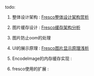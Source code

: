 todo:

1. 整体设计架构  : [Fresco整体设计架构赏析](Fresco架构设计赏析.md)

2. 图片缓存设计 : [Fresco缓存架构分析](Fresco缓存架构分析.md)

3. 图片防止oom的处理

4. UI的展示原理  : [Fresco图片显示原理浅析](Fresco图片显示原理浅析.md)

5. EncodeImage的内存缓存实现 :

6. fresco使用的扩展 : 